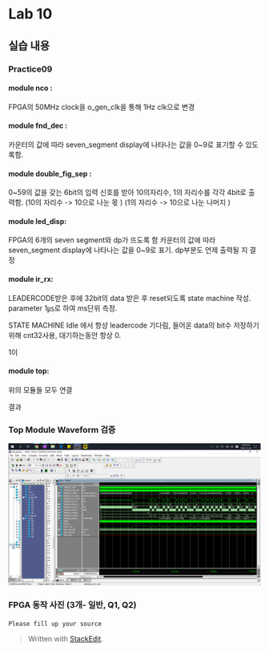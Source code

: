 # Lab 10
## 실습 내용
### **Practice09**
#### **module nco** :
FPGA의 50MHz clock을 o_gen_clk을 통해 1Hz clk으로 변경
	

#### **module fnd_dec** : 
카운터의 값에 따라 seven_segment display에 나타나는 값을 0~9로 표기할 수 있도록함. 

#### **module	double_fig_sep** :
0~59의 값을 갖는 6bit의 입력 신호를 받아 10의자리수, 1의 자리수를 각각 4bit로 출력함.
(10의 자리수 -> 10으로 나눈 몫 )
(1의 자리수 -> 10으로 나눈 나머지 )


#### **module	led_disp**:
FPGA의 6개의 seven segment와 dp가 뜨도록 함
카운터의 값에 따라 seven_segment display에 나타나는 값을 0~9로 표기. 
dp부분도 언제 출력될 지 결정

#### **module	ir_rx**:
LEADERCODE받은 후에 32bit의 data 받은 후 reset되도록 state machine 작성.
parameter 1㎲로 하여 ms단위 측정.

STATE MACHINE
Idle 에서 항상 leadercode 기다림, 
들어온 data의 bit수 저장하기 위해 cnt32사용, 대기하는동안 항상 0.

1이


#### **module	top**:
위의 모듈들 모두 연결



 결과 
### **Top Module Waveform 검증**
![](https://github.com/jlee0942/LogicDesign/blob/master/practice09_lab10/KakaoTalk_20191126_182425768.png)

### **FPGA 동작 사진 (3개- 일반, Q1, Q2)**
`Please fill up your source`


> Written with [StackEdit](https://stackedit.io/).
<!--stackedit_data:
eyJoaXN0b3J5IjpbLTk5NTYyODExNl19
-->
